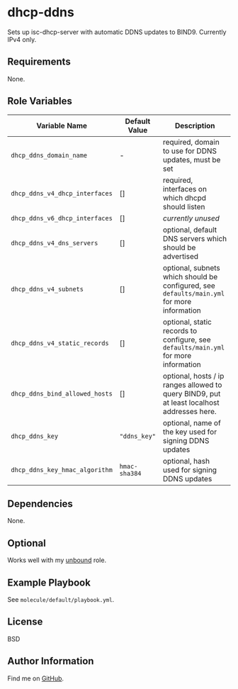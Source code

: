 dhcp-ddns
=========

Sets up isc-dhcp-server with automatic DDNS updates to BIND9. Currently IPv4
only.

Requirements
------------

None.

Role Variables
--------------

| Variable Name | Default Value | Description |
--------------- |---------------|--------------
 `dhcp_ddns_domain_name` | - | required, domain to use for DDNS updates, must be set
 `dhcp_ddns_v4_dhcp_interfaces` | [] | required, interfaces on which dhcpd should listen
 `dhcp_ddns_v6_dhcp_interfaces` | [] | _currently unused_
 `dhcp_ddns_v4_dns_servers` | [] | optional, default DNS servers which should be advertised
 `dhcp_ddns_v4_subnets` | [] | optional, subnets which should be configured, see `defaults/main.yml` for more information
 `dhcp_ddns_v4_static_records` | [] | optional, static records to configure, see `defaults/main.yml` for more information
 `dhcp_ddns_bind_allowed_hosts` | [] | optional, hosts / ip ranges allowed to query BIND9, put at least localhost addresses here.
 `dhcp_ddns_key` | `"ddns_key"` | optional, name of the key used for signing DDNS updates
 `dhcp_ddns_key_hmac_algorithm` | `hmac-sha384` | optional, hash used for signing DDNS updates

Dependencies
------------

None.

## Optional

Works well with my [unbound](https://github.com/ThreeFx/unbound) role.

Example Playbook
----------------

See `molecule/default/playbook.yml`.

License
-------

BSD

Author Information
------------------

Find me on [GitHub](https://github.com/ThreeFx).
